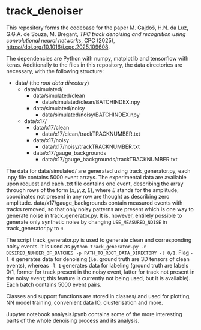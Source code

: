# track_denoiser
This repository forms the codebase for the paper M. Gajdoš, H.N. da Luz, G.G.A. de Souza, M. Bregant, *TPC track denoising and recognition using convolutional neural networks*, CPC (2025), https://doi.org/10.1016/j.cpc.2025.109608.

The dependencies are Python with numpy, matplotlib and tensorflow with keras. Additionally to the files in this repository, the data directories are necessary, with the following structure:
- data/ (the *root data directory*)
  - data/simulated/
    - data/simulated/clean
      - data/simulated/clean/BATCHINDEX.npy
    - data/simulated/noisy
      - data/simulated/noisy/BATCHINDEX.npy
  - data/x17/
    - data/x17/clean
      - data/x17/clean/trackTRACKNUMBER.txt
    - data/x17/noisy
      - data/x17/noisy/trackTRACKNUMBER.txt
    - data/x17/gauge_backgrounds
      - data/x17/gauge_backgrounds/trackTRACKNUMBER.txt

The data for data/simulated/ are generated using track_generator.py, each .npy file contains 5000 event arrays. The experimental data are available upon request and each .txt file contains one event, describing the array through rows of the form $(x,y,z,E)$, where $E$ stands for the amplitude; coordinates not present in any row are thought as describing zero amplitude. data/x17/gauge_backgrounds contain measured events with tracks removed, so that only noisy patterns are present which is one way to generate noise in track_generator.py. It is, however, entirely possible to generate only synthetic noise by changing `USE_MEASURED_NOISE` in track_generator.py to `0`.

The script track_generator.py is used to generate clean and corresponding noisy events. It is used as 
`python track_generator.py -n DESIRED_NUMBER_OF_BATCHES -p PATH_TO_ROOT_DATA_DIRECTORY -l 0/1`.
Flag `-l 0` generates data for denoising (i.e. ground truth are 3D tensors of clean events), whereas `-l 1` generates data for labeling (ground truth are labels 0/1, former for track present in the noisy event, latter for track not present in the noisy event; this feature is currently not being used, but it is available). Each batch contains 5000 event pairs.

Classes and support functions are stored in classes/ and used for plotting, NN model training, convenient data IO, clusterisation and more. 

Jupyter notebook analysis.ipynb contains some of the more interesting parts of the whole denoising process and its analysis.
